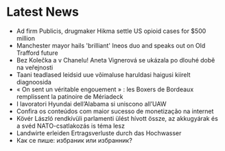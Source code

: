 # Latest News
-  Ad firm Publicis, drugmaker Hikma settle US opioid cases for $500 million
-  Manchester mayor hails 'brilliant' Ineos duo and speaks out on Old Trafford future
-  Bez Kolečka a v Chanelu! Aneta Vignerová se ukázala po dlouhé době na veřejnosti
-  Taani teadlased leidsid uue võimaluse haruldasi haigusi kiirelt diagnoosida
-  « On sent un véritable engouement » : les Boxers de Bordeaux remplissent la patinoire de Mériadeck
-  I lavoratori Hyundai dell’Alabama si uniscono all’UAW
-  Confira os conteúdos com maior sucesso de monetização na internet
-  Kövér László rendkívüli parlamenti ülést hívott össze, az akkugyárak és a svéd NATO-csatlakozás is téma lesz
-  Landwirte erleiden Ertragsverluste durch das Hochwasser
-  Как се пише: избраник или избранник?

